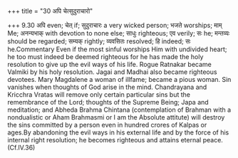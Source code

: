+++
title = "30 अपि चेत्सुदुराचारो"

+++
9.30 अपि even; चेत् if; सुदुराचारः a very wicked person; भजते worships;
माम् Me; अनन्यभाक् with devotion to none else; साधुः righteous; एव
verily; सः he; मन्तव्यः should be regarded; सम्यक् rightly; व्यवसितः
resolved; हि indeed; सः he.Commentary Even if the most sinful worships
Him with undivided heart; he too must indeed be deemed righteous for he
has made the holy resolution to give up the evil ways of his life. Rogue
Ratnakar became Valmiki by his holy resolution. Jagai and Madhai also
became righteous devotees. Mary Magdalene a woman of illfame; became a
pious woman. Sin vanishes when thoughts of God arise in the mind.
Chandrayana and Kricchra Vratas will remove only certain particular sins
but the remembrance of the Lord; thoughts of the Supreme Being; Japa and
meditation; and Abheda Brahma Chintana (contemplation of Brahman with a
nondualistic or Aham Brahmasmi or I am the Absolute attitute) will
destroy the sins committed by a person even in hundred crores of Kalpas
or ages.By abandoning the evil ways in his external life and by the
force of his internal right resolution; he becomes righteous and attains
eternal peace. (Cf.IV.36)
